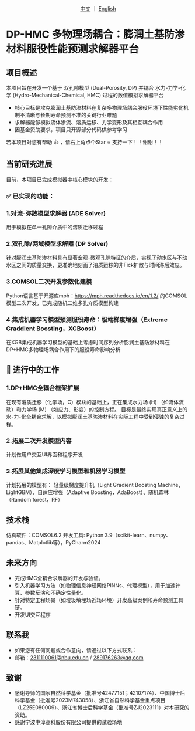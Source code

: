 <p align="center">
  <a href="https://github.com/backtomyJune/Dual_porosity-with-hydro-mechanical-chemical-/">中文</a>
  ｜
  <a href="https://github.com/backtomyJune/Dual_porosity-with-hydro-mechanical-chemical-/blob/main/README_en.md">English</a>
</p>

# DP-HMC 多物理场耦合：膨润土基防渗材料服役性能预测求解器平台
## 项目概述
本项目旨在开发一个基于 双孔隙模型 (Dual-Porosity, DP) 并耦合 水力-力学-化学 (Hydro-Mechanical-Chemical, HMC) 过程的数值模拟求解器平台

- 核心目标是攻克膨润土基防渗材料在复杂多物理场耦合服役环境下性能劣化机制不清晰与长期寿命预测不准的关键行业难题
- 求解器能够模拟流体渗流、溶质运移、力学变形及其相互耦合作用
- 因基金资助要求，项目只开源部分代码供参考学习
  
若本项目对您有帮助 :thumbsup: ，请右上角点个Star :star: 支持一下！！谢谢！！

## 当前研究进展
目前，本项目已完成模拟器中核心模块的开发：
### :white_check_mark: 已实现的功能：
### 1.对流-弥散模型求解器 (ADE Solver)
用于模拟在单一孔隙介质中的溶质迁移过程
### 2.双孔隙/两域模型求解器 (DP Solver)
针对膨润土基防渗材料具有显著宏观-微观孔隙特征的介质，实现了动水区与不动水区之间的质量交换，更准确地刻画了溶质运移的非Fick扩散与时间滞后效应。
### 3.COMSOL二次开发参数化建模
Python语言基于开源库mph：https://mph.readthedocs.io/en/1.2/ 的COMSOL模型二次开发，已完成随机二维多孔介质模型构建
### 4.集成机器学习模型预测服役寿命：极端梯度增强（Extreme Graddient Boosting，XGBoost）
在XGB集成机器学习模型的基础上考虑时间序列分析膨润土基防渗材料在DP+HMC多物理场耦合作用下的服役寿命影响分析

## :children_crossing: 进行中的工作
### 1.DP+HMC全耦合框架扩展
在现有溶质迁移（化学场，C）模块的基础上，正在集成水力场 (H) （如流体流动）和力学场 (M) （如应力、形变）的控制方程。
目标是最终实现真正意义上的水-力-化全耦合求解，以模拟膨润土基防渗材料在实际工程中受到侵蚀的复杂过程。
### 2.拓展二次开发模型内容
计划做用户交互UI界面和程序开发
### 3.拓展其他集成深度学习模型和机器学习模型
计划拓展的模型有：
轻量级梯度提升机（Light Gradient Boosting Machine，LightGBM）、自适应增强（Adaptive Boosting，AdaBoost）、随机森林（Random forest，RF）

## 技术栈
仿真软件：COMSOL6.2
开发工具: Python 3.9（scikit-learn、numpy、pandas、Matplotlib等），PyCharm2024

## 未来方向
- 完成HMC全耦合求解器的开发与验证。
- 引入机器学习方法（如物理信息神经网络PINNs、代理模型），用于加速计算、参数反演和不确定性量化。
- 针对特定工程场景（如垃圾填埋场近场环境）开发高级案例和寿命预测工具链。
- 开发UI交互程序

## 联系我
- 如果您有任何问题或合作意向，请通过以下方式联系：
- 邮箱：2311110061@nbu.edu.cn / 289176263@qq.com

## 致谢
- 感谢导师的国家自然科学基金（批准号42477151；42107174）、中国博士后科学基金（批准号2023M743058）、浙江省自然科学基金重点项目（LZ25E080009）、浙江省博士后科学基金（批准号ZJ2023111）对本研究的资助。
- 感谢宁波中淳高科股份有限公司提供的试验场地
